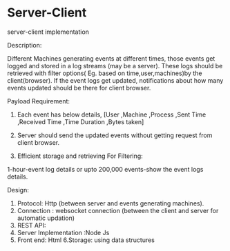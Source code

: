 # Server-Client
server-client implementation

Description:

Different Machines generating events at different times, those events get logged and stored in a log streams (may be a server).
These logs should be retrieved with filter options( Eg. based on time,user,machines)by the client(browser). If the event logs get updated, notifications about how many events updated should be there for client browser.

Payload Requirement:

1. Each event has below details,
[User ,Machine ,Process ,Sent Time ,Received Time ,Time Duration ,Bytes taken]

2. Server should send the updated events without getting request from client browser.

3. Efficient storage and retrieving For Filtering:

  1-hour-event log details
  or
  upto 200,000 events-show the event logs details.
 
Design:
1. Protocol: Http (between server and events generating machines).
2. Connection : websocket connection (between the client and server for automatic updation)
3. REST API:
4. Server Implementation :Node Js
5. Front end: Html
6.Storage: using data structures





